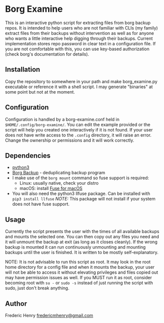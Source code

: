 # Borg Examine
This is an interactive python script for extracting files from borg backup
repos. It is intended to help users who are not familiar with CLIs (my family)
extract files from their backups without intervention as well as for anyone
who wants a little interactive help digging through their backups. Current
implementation stores repo password in clear text in a configuration file. If
you are not comfortable with this, you can use key-based authorization (check
borg's documentation for details).

## Installation 
Copy the repository to somewhere in your path and make borg_examine.py
executable or reference it with a shell script. I may generate "binaries" at
some point but not at the moment.

## Configuration 
Configuration is handled by a borg-examine.conf held in
`$HOME/.config/borg-examine/`. You can edit the example provided or the script
will help you created one interactively if it is not found. If your user does
not have write access to the `.config` directory, it will raise an error.
Change the ownership or permissions and it will work correctly.  

## Dependencies
* [python3](http://python.org)
* [Borg Backup](http://borgbackup.readthedocs.io/en/stable) - deduplicating
  backup program
* I make use of the `borg mount` command so fuse support is required:
    * Linux: usually native, check your distro
    * macOS: install [Fuse for macOS](http://osxfuse.github.io)
* You will also need the python3 llfuse package. Can be installed with `pip3
  install llfuse` *NOTE:* This package will not install if your system does
not have fuse support.

## Usage 
Currently the script presents the user with the times of all available backups
and mounts the selected one. You can then copy out any files you need and it
will unmount the backup at exit (as long as it closes cleanly). If the wrong
backup is mounted it can run continuously unmounting and mounting backups
until the user is finished. It is written to be mostly self-explanatory.

NOTE: It is not advisable to run this script as root. It may look in the root
home directory for a config file and when it mounts the backup, your user will
not be able to access it without elevating privileges and files copied out may
have permission issues as well. If you MUST run it as root, consider becoming
root with `su -` or `sudo -s` instead of just running the script with sudo,
just don't break anything.

## Author
Frederic Henry fredericmhenry@gmail.com
